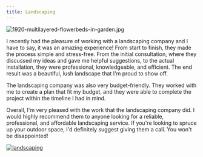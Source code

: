 ```yaml
---
title: Landscaping
---
```


![1920-multilayered-flowerbeds-in-garden.jpg](/1920-multilayered-flowerbeds-in-garden.jpg)

I recently had the pleasure of working with a landscaping company and I have to say, it was an amazing experience! From start to finish, they made the process simple and stress-free. From the initial consultation, where they discussed my ideas and gave me helpful suggestions, to the actual installation, they were professional, knowledgeable, and efficient. The end result was a beautiful, lush landscape that I'm proud to show off.

The landscaping company was also very budget-friendly. They worked with me to create a plan that fit my budget, and they were able to complete the project within the timeline I had in mind.

Overall, I'm very pleased with the work that the landscaping company did. I would highly recommend them to anyone looking for a reliable, professional, and affordable landscaping service. If you're looking to spruce up your outdoor space, I'd definitely suggest giving them a call. You won't be disappointed!

[![landscaping](<https://dabuttonfactory.com/button.png?t=CHECK+SERVICE&f=Noto+Sans-Bold&ts=26&tc=fff&hp=45&vp=20&c=11&bgt=unicolored&bgc=4bd42f>)](<https://londonexpertfinder.com/link>)